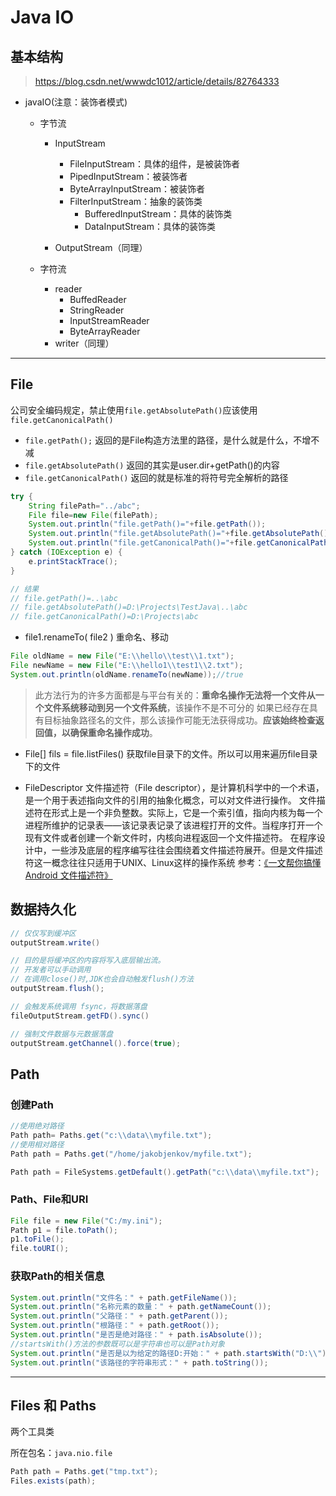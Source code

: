 # Java IO

## 基本结构

 > https://blog.csdn.net/wwwdc1012/article/details/82764333

- javaIO(注意：装饰者模式)
	- 字节流
		- InputStream
			- FileInputStream：具体的组件，是被装饰者
			- PipedInputStream：被装饰者
			- ByteArrayInputStream：被装饰者
			- FilterInputStream：抽象的装饰类
				- BufferedInputStream：具体的装饰类
				- DataInputStream：具体的装饰类

		- OutputStream（同理）

	- 字符流
		- reader
			- BuffedReader
			- StringReader
			- InputStreamReader
			- ByteArrayReader
		- writer（同理）

--------------------

## File

公司安全编码规定，禁止使用```file.getAbsolutePath()```应该使用```file.getCanonicalPath()```

- ```file.getPath();```
返回的是File构造方法里的路径，是什么就是什么，不增不减
- ```file.getAbsolutePath()```
返回的其实是user.dir+getPath()的内容
- ```file.getCanonicalPath()```
返回的就是标准的将符号完全解析的路径

```java
try {
    String filePath="../abc";
    File file=new File(filePath);
    System.out.println("file.getPath()="+file.getPath());
    System.out.println("file.getAbsolutePath()="+file.getAbsolutePath());
    System.out.println("file.getCanonicalPath()="+file.getCanonicalPath());
} catch (IOException e) {
    e.printStackTrace();
}

// 结果
// file.getPath()=..\abc
// file.getAbsolutePath()=D:\Projects\TestJava\..\abc
// file.getCanonicalPath()=D:\Projects\abc
```

- file1.renameTo( file2 )
重命名、移动
```java
File oldName = new File("E:\\hello\\test\\1.txt");
File newName = new File("E:\\hello1\\test1\\2.txt");
System.out.println(oldName.renameTo(newName));//true
```
> 此方法行为的许多方面都是与平台有关的：**重命名操作无法将一个文件从一个文件系统移动到另一个文件系统**，该操作不是不可分的
> 如果已经存在具有目标抽象路径名的文件，那么该操作可能无法获得成功。**应该始终检查返回值，以确保重命名操作成功**。

- File[] fils = file.listFiles()
获取file目录下的文件。所以可以用来遍历file目录下的文件

- FileDescriptor
文件描述符（File descriptor），是计算机科学中的一个术语，是一个用于表述指向文件的引用的抽象化概念，可以对文件进行操作。
文件描述符在形式上是一个非负整数。实际上，它是一个索引值，指向内核为每一个进程所维护的记录表——该记录表记录了该进程打开的文件。当程序打开一个现有文件或者创建一个新文件时，内核向进程返回一个文件描述符。
在程序设计中，一些涉及底层的程序编写往往会围绕着文件描述符展开。但是文件描述符这一概念往往只适用于UNIX、Linux这样的操作系统
参考：[《一文帮你搞懂 Android 文件描述符》](https://juejin.cn/post/6935234302187667492)

## 数据持久化
```java
// 仅仅写到缓冲区
outputStream.write()

// 目的是将缓冲区的内容将写入底层输出流。
// 开发者可以手动调用
// 在调用close()时,JDK也会自动触发flush()方法
outputStream.flush();

// 会触发系统调用 fsync，将数据落盘
fileOutputStream.getFD().sync() 

// 强制文件数据与元数据落盘
outputStream.getChannel().force(true);
```

## Path

### 创建Path
```java
//使用绝对路径
Path path= Paths.get("c:\\data\\myfile.txt");
//使用相对路径
Path path = Paths.get("/home/jakobjenkov/myfile.txt");

Path path = FileSystems.getDefault().getPath("c:\\data\\myfile.txt");
```

### Path、File和URI
```java
File file = new File("C:/my.ini");
Path p1 = file.toPath();
p1.toFile();
file.toURI();
```

### 获取Path的相关信息
```java
System.out.println("文件名：" + path.getFileName());
System.out.println("名称元素的数量：" + path.getNameCount());
System.out.println("父路径：" + path.getParent());
System.out.println("根路径：" + path.getRoot());
System.out.println("是否是绝对路径：" + path.isAbsolute());
//startsWith()方法的参数既可以是字符串也可以是Path对象
System.out.println("是否是以为给定的路径D:开始：" + path.startsWith("D:\\") );
System.out.println("该路径的字符串形式：" + path.toString());
```

--------------

## Files 和 Paths
两个工具类

所在包名：```java.nio.file```

```java
Path path = Paths.get("tmp.txt");
Files.exists(path);
```



